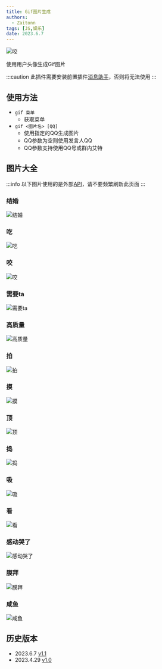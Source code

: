 ```yaml
---
title: Gif图片生成
authors: 
  - Zaitonn
tags: [JS,娱乐]
date: 2023.6.7
---
```


![咬](https://api.iculture.cc/api/face_bite/?QQ=10001 ':small')

使用用户头像生成Gif图片

<!--truncate-->

:::caution
此插件需要安装前置插件[消息助手](MsgHelper)，否则将无法使用
:::

## 使用方法

- `gif 菜单`
  - 获取菜单
- `gif <图片名> [QQ]`
  - 使用指定的QQ生成图片
  - QQ参数为空则使用发言人QQ
  - QQ参数支持使用QQ号或群内艾特

## 图片大全

:::info
以下图片使用的是外部[API](https://api.iculture.cc/)，请不要频繁刷新此页面
:::

### 结婚

![结婚](https://api.iculture.cc/api/face_propose/?QQ=10001 ':small')

### 吃

![吃](https://api.iculture.cc/api/chi/?QQ=10001 ':small')

### 咬

![咬](https://api.iculture.cc/api/face_bite/?QQ=10001 ':small')

### 需要ta

![需要ta](https://api.iculture.cc/api/face_need/?QQ=10001 ':small')

### 高质量

![高质量](https://api.iculture.cc/api/face_gao/?QQ=10001 ':small')

### 拍

![拍](https://api.iculture.cc/api/face_pat/?QQ=10001 ':small')

### 摸

![摸](https://api.iculture.cc/api/face_petpet/?QQ=10001 ':small')

### 顶

![顶](https://api.iculture.cc/api/face_play/?QQ=10001 ':small')

### 捣

![捣](https://api.iculture.cc/api/face_pound/?QQ=10001 ':small')

### 吸

![吸](https://api.iculture.cc/api/face_suck/?QQ=10001 ':small')

### 看

![看](https://api.iculture.cc/api/face_thsee/?QQ=10001 ':small')

### 感动哭了

![感动哭了](https://api.iculture.cc/api/face_touch/?QQ=10001 ':small')

### 膜拜

![膜拜](https://api.iculture.cc/api/face_worship/?QQ=10001 ':small')

### 咸鱼

![咸鱼](https://api.iculture.cc/api/face_yu/?QQ=10001 ':small')

## 历史版本

- 2023.6.7 [v1.1](https://github.com/Zaitonn/Serein-Docs/blob/4d3c4d6009685806b2f95cfa0851b35e28f5a330/JS/FunnyGif/FunnyGif.js?d)
- 2023.4.29 [v1.0](https://download.serein.cc/https://raw.githubusercontent.com/Zaitonn/Serein-Docs/43485d0de53646841c5da44128aa1f2a8888dae8/JS/FunnyGif/FunnyGif.js?download)
